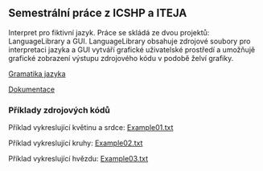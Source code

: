 ## Semestrální práce z ICSHP a ITEJA

Interpret pro fiktivní jazyk. Práce se skládá ze dvou projektů: LanguageLibrary a GUI.
LanguageLibrary obsahuje zdrojové soubory pro interpretaci jazyka a GUI vytváří grafické uživatelské prostředí
a umožňujě grafické zobrazení výstupu zdrojového kódu v podobě želví grafiky.

[Gramatika jazyka](ITEJA_ICSHP_Jačková_Nikola/Grammar/ITEJA_Grammar.txt)

[Dokumentace](ITEJA_ICSHP_Jačková_Nikola/Documentation/ITEJA_ICSHP_JačkováNikola.docx)

### Příklady zdrojových kódů
Příklad vykreslující květinu a srdce:
[Example01.txt](ITEJA_ICSHP_Jačková_Nikola/Examples/Example01.txt)

Příklad vykreslující kruhy:
[Example02.txt](ITEJA_ICSHP_Jačková_Nikola/Examples/Example02.txt)

Příklad vykreslující hvězdu:
[Example03.txt](ITEJA_ICSHP_Jačková_Nikola/Examples/Example03.txt)
